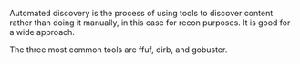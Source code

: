 Automated discovery is the process of using tools to discover content rather than doing it manually, in this case for recon purposes. It is good for a wide approach.

The three most common tools are ffuf, dirb, and gobuster.